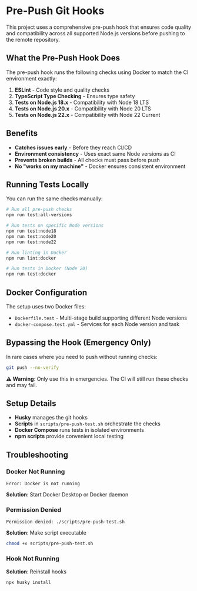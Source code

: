 # Pre-Push Git Hooks

This project uses a comprehensive pre-push hook that ensures code quality and compatibility across all supported Node.js versions before pushing to the remote repository.

## What the Pre-Push Hook Does

The pre-push hook runs the following checks using Docker to match the CI environment exactly:

1. **ESLint** - Code style and quality checks
2. **TypeScript Type Checking** - Ensures type safety
3. **Tests on Node.js 18.x** - Compatibility with Node 18 LTS
4. **Tests on Node.js 20.x** - Compatibility with Node 20 LTS  
5. **Tests on Node.js 22.x** - Compatibility with Node 22 Current

## Benefits

- **Catches issues early** - Before they reach CI/CD
- **Environment consistency** - Uses exact same Node versions as CI
- **Prevents broken builds** - All checks must pass before push
- **No "works on my machine"** - Docker ensures consistent environment

## Running Tests Locally

You can run the same checks manually:

```bash
# Run all pre-push checks
npm run test:all-versions

# Run tests on specific Node versions
npm run test:node18
npm run test:node20 
npm run test:node22

# Run linting in Docker
npm run lint:docker

# Run tests in Docker (Node 20)
npm run test:docker
```

## Docker Configuration

The setup uses two Docker files:

- `Dockerfile.test` - Multi-stage build supporting different Node versions
- `docker-compose.test.yml` - Services for each Node version and task

## Bypassing the Hook (Emergency Only)

In rare cases where you need to push without running checks:

```bash
git push --no-verify
```

**⚠️ Warning**: Only use this in emergencies. The CI will still run these checks and may fail.

## Setup Details

- **Husky** manages the git hooks
- **Scripts** in `scripts/pre-push-test.sh` orchestrate the checks
- **Docker Compose** runs tests in isolated environments
- **npm scripts** provide convenient local testing

## Troubleshooting

### Docker Not Running
```
Error: Docker is not running
```
**Solution**: Start Docker Desktop or Docker daemon

### Permission Denied
```
Permission denied: ./scripts/pre-push-test.sh
```
**Solution**: Make script executable
```bash
chmod +x scripts/pre-push-test.sh
```

### Hook Not Running
**Solution**: Reinstall hooks
```bash
npx husky install
```
